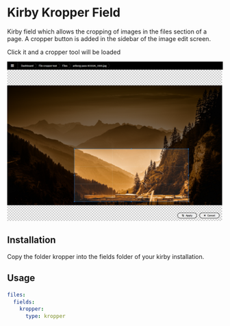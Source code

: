 # Kirby Kropper Field

Kirby field which allows the cropping of images in the files section of a page.
A cropper button is added in the sidebar of the image edit screen. 

Click it and a cropper tool will be loaded

![Preview](https://github.com/reprovinci/kirby-kropper-field/blob/master/preview.png?raw=true)

## Installation

Copy the folder kropper into the fields folder of your kirby installation.

## Usage

```yaml
files:
  fields:
  	kropper:
  	  type: kropper
```